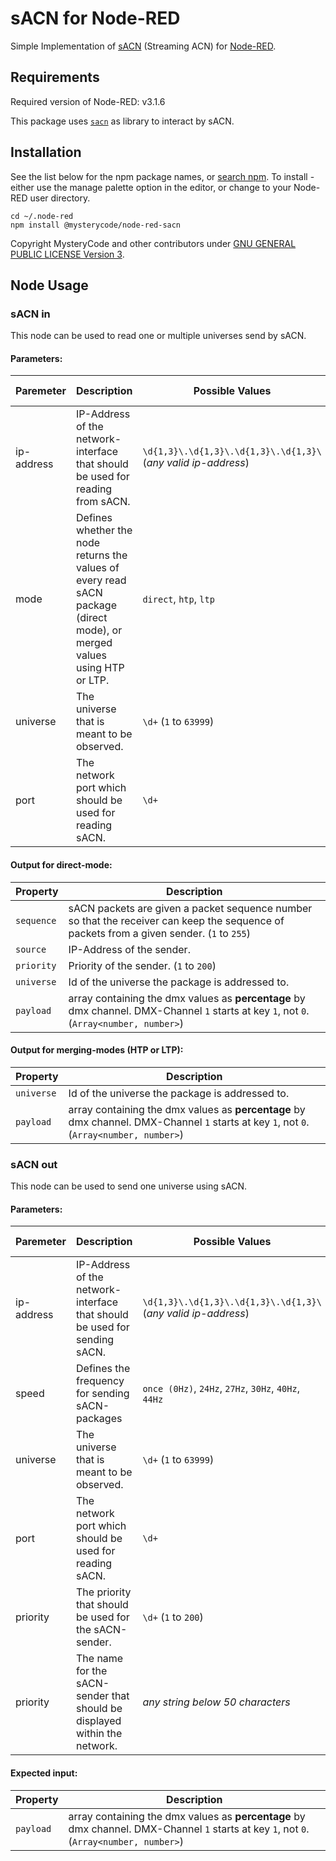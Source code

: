 # sACN for Node-RED

Simple Implementation of [sACN](https://artisticlicenceintegration.com/technology-brief/technology-resource/sacn-and-art-net/) (Streaming ACN) for [Node-RED](https://nodered.org).

## Requirements

Required version of Node-RED: v3.1.6

This package uses [`sacn`](https://www.npmjs.com/package/sacn) as library to interact by sACN.

## Installation

See the list below for the
npm package names, or [search npm](https://www.npmjs.org/search?q=node-red-sacn).
To install - either use the manage palette option in the editor, or change to your Node-RED user directory.

    cd ~/.node-red
    npm install @mysterycode/node-red-sacn

Copyright MysteryCode and other contributors under [GNU GENERAL PUBLIC LICENSE Version 3](LICENSE).

## Node Usage

### sACN in

This node can be used to read one or multiple universes send by sACN.

#### Parameters:

| Paremeter  | Description                                                                                                              | Possible Values                                                | Default Value |
| ---------- | ------------------------------------------------------------------------------------------------------------------------ | -------------------------------------------------------------- | ------------- |
| ip-address | IP-Address of the network-interface that should be used for reading from sACN.                                           | `\d{1,3}\.\d{1,3}\.\d{1,3}\.\d{1,3}\` (_any valid ip-address_) | _empty_       |
| mode       | Defines whether the node returns the values of every read sACN package (direct mode), or merged values using HTP or LTP. | `direct`, `htp`, `ltp`                                         | `htp`         |
| universe   | The universe that is meant to be observed.                                                                               | `\d+` (`1` to `63999`)                                         | `1`           |
| port       | The network port which should be used for reading sACN.                                                                  | `\d+`                                                          | `5568`        |

#### Output for direct-mode:

| Property   | Description                                                                                                                               |
| ---------- | ----------------------------------------------------------------------------------------------------------------------------------------- |
| `sequence` | sACN packets are given a packet sequence number so that the receiver can keep the sequence of packets from a given sender. (`1` to `255`) |
| `source`   | IP-Address of the sender.                                                                                                                 |
| `priority` | Priority of the sender. (`1` to `200`)                                                                                                    |
| `universe` | Id of the universe the package is addressed to.                                                                                           |
| `payload`  | array containing the dmx values as **percentage** by dmx channel. DMX-Channel `1` starts at key `1`, not `0`. (`Array<number, number>`)   |

#### Output for merging-modes (HTP or LTP):

| Property   | Description                                                                                                                             |
| ---------- | --------------------------------------------------------------------------------------------------------------------------------------- |
| `universe` | Id of the universe the package is addressed to.                                                                                         |
| `payload`  | array containing the dmx values as **percentage** by dmx channel. DMX-Channel `1` starts at key `1`, not `0`. (`Array<number, number>`) |

### sACN out

This node can be used to send one universe using sACN.

#### Parameters:

| Paremeter  | Description                                                               | Possible Values                                                | Default Value |
| ---------- | ------------------------------------------------------------------------- | -------------------------------------------------------------- | ------------- |
| ip-address | IP-Address of the network-interface that should be used for sending sACN. | `\d{1,3}\.\d{1,3}\.\d{1,3}\.\d{1,3}\` (_any valid ip-address_) | _empty_       |
| speed      | Defines the frequency for sending sACN-packages                           | `once (0Hz)`, `24Hz`, `27Hz`, `30Hz`, `40Hz`, `44Hz`           | `0Hz`         |
| universe   | The universe that is meant to be observed.                                | `\d+` (`1` to `63999`)                                         | `1`           |
| port       | The network port which should be used for reading sACN.                   | `\d+`                                                          | `5568`        |
| priority   | The priority that should be used for the sACN-sender.                     | `\d+` (`1` to `200`)                                           | `100`         |
| priority   | The name for the sACN-sender that should be displayed within the network. | _any string below 50 characters_                               | `Node-RED`    |

#### Expected input:

| Property  | Description                                                                                                                             |
| --------- | --------------------------------------------------------------------------------------------------------------------------------------- |
| `payload` | array containing the dmx values as **percentage** by dmx channel. DMX-Channel `1` starts at key `1`, not `0`. (`Array<number, number>`) |
